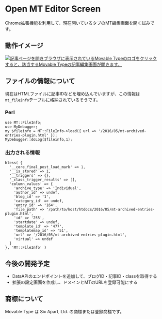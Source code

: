 # Open MT Editor Screen

Chrome拡張機能を利用して、現在開いているタブのMT編集画面を開く試みです。

## 動作イメージ

[![記事ページを開きブラウザに表示されているMovable Typeのロゴをクリックすると、該当するMovable Typeの記事編集画面が開きます。](http://img.youtube.com/vi/OCwVthRIg9Q/0.jpg)](https://www.youtube.com/watch?v=OCwVthRIg9Q)

## ファイルの情報について

現在はHTMLファイルに記事IDなどを埋め込んでいますが、この情報は`mt_fileinfo`テーブルに格納されているそうです。

### Perl

```
use MT::FileInfo;
use MyDebugger;
my $fileinfo = MT::FileInfo->load({ url => '/2016/05/mt-archived-entries-plugin.html' });
MyDebugger::doLog($fileinfo,1);
```

### 出力される情報

```
bless( {
  '__core_final_post_load_mark' => 1,
  '__is_stored' => 1,
  '__triggers' => {},
  '_class_trigger_results' => [],
  'column_values' => {
    'archive_type' => 'Individual',
    'author_id' => undef,
    'blog_id' => '1',
    'category_id' => undef,
    'entry_id' => '164',
    'file_path' => '/path/to/host/htdocs/2016/05/mt-archived-entries-plugin.html',
    'id' => '255',
    'startdate' => undef,
    'template_id' => '477',
    'templatemap_id' => '51',
    'url' => '/2016/05/mt-archived-entries-plugin.html',
    'virtual' => undef
  }
}, 'MT::FileInfo' )
```

## 今後の開発予定

- DataAPIのエンドポイントを追加して、ブログID・記事ID・classを取得する
- 拡張の設定画面を作成し、ドメインとMTのURLを登録可能にする

## 商標について

Movable Type は Six Apart, Ltd. の商標または登録商標です。

